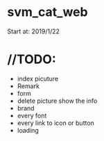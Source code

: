 # svm_cat_web
Start at: 2019/1/22

# //TODO:
+ index picuture
+ Remark
+ form
+ delete picture show the info
+ brand
+ every font
+ every link to icon or button
+ loading